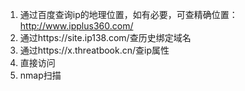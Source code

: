 1. 通过百度查询ip的地理位置，如有必要，可查精确位置：http://www.ipplus360.com/
2. 通过https://site.ip138.com/查历史绑定域名
3. 通过https://x.threatbook.cn/查ip属性
4. 直接访问
5. nmap扫描